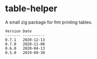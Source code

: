 # table-helper

A small zig package for fmt printing tables.

```zig
Version Date       
------- ---------- 
0.7.1   2020-12-13 
0.7.0   2020-11-08 
0.6.0   2020-04-13 
0.5.0   2019-09-30 
```